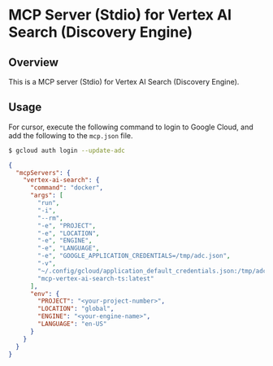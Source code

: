 # MCP Server (Stdio) for Vertex AI Search (Discovery Engine)

## Overview

This is a MCP server (Stdio) for Vertex AI Search (Discovery Engine).

## Usage

For cursor, execute the following command to login to Google Cloud, and add the following to the `mcp.json` file.

```bash
$ gcloud auth login --update-adc
```

```json
{
  "mcpServers": {
    "vertex-ai-search": {
      "command": "docker",
      "args": [
        "run",
        "-i",
        "--rm",
        "-e", "PROJECT",
        "-e", "LOCATION",
        "-e", "ENGINE",
        "-e", "LANGUAGE",
        "-e", "GOOGLE_APPLICATION_CREDENTIALS=/tmp/adc.json",
        "-v",
        "~/.config/gcloud/application_default_credentials.json:/tmp/adc.json:ro",
        "mcp-vertex-ai-search-ts:latest"
      ],
      "env": {
        "PROJECT": "<your-project-number>",
        "LOCATION": "global",
        "ENGINE": "<your-engine-name>",
        "LANGUAGE": "en-US"
      }
    }
  }
}
```
